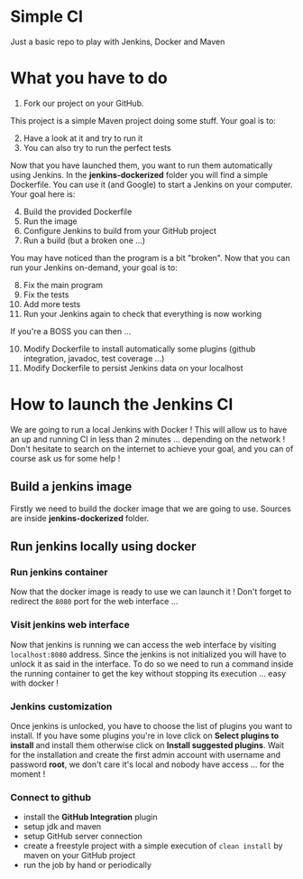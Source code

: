 # Simple CI
Just a basic repo to play with Jenkins, Docker and Maven

# What you have to do

1. Fork our project on your GitHub.

This project is a simple Maven project doing some stuff.
Your goal is to:

2. Have a look at it and try to run it
3. You can also try to run the perfect tests

Now that you have launched them, you want to run them automatically using Jenkins.
In the **jenkins-dockerized** folder you will find a simple Dockerfile. You can use it (and Google) to start a Jenkins on your computer.
Your goal here is:

4. Build the provided Dockerfile
5. Run the image
6. Configure Jenkins to build from your GitHub project
7. Run a build (but a broken one ...)

You may have noticed than the program is a bit "broken".
Now that you can run your Jenkins on-demand, your goal is to:

8. Fix the main program
9. Fix the tests
10. Add more tests
11. Run your Jenkins again to check that everything is now working

If you're a BOSS you can then ...

10. Modify Dockerfile to install automatically some plugins (github integration, javadoc, test coverage ...)
11. Modify Dockerfile to persist Jenkins data on your localhost

# How to launch the Jenkins CI

We are going to run a local Jenkins with Docker ! This will allow us to have an up and running CI in less than 2 minutes ... depending on the network !
Don't hesitate to search on the internet to achieve your goal, and you can of course ask us for some help !

## Build a jenkins image
Firstly we need to build the docker image that we are going to use. Sources are inside **jenkins-dockerized** folder.

## Run jenkins locally using docker
### Run jenkins container
Now that the docker image is ready to use we can launch it ! Don't forget to redirect the `8080` port for the web interface ...

### Visit jenkins web interface
Now that jenkins is running we can access the web interface by visiting `localhost:8080` address. Since the jenkins is not initialized you will have to unlock it as said in the interface. To do so we need to run a command inside the running container to get the key without stopping its execution ... easy with docker !

### Jenkins customization
Once jenkins is unlocked, you have to choose the list of plugins you want to install. If you have some plugins you're in love click on **Select plugins to install** and install them otherwise click on **Install suggested plugins**. Wait for the installation and create the first admin account with username and password **root**, we don't care it's local and nobody have access ... for the moment !

### Connect to github
- install the **GitHub Integration** plugin
- setup jdk and maven
- setup GitHub server connection
- create a freestyle project with a simple execution of `clean install` by maven on your GitHub project
- run the job by hand or periodically
